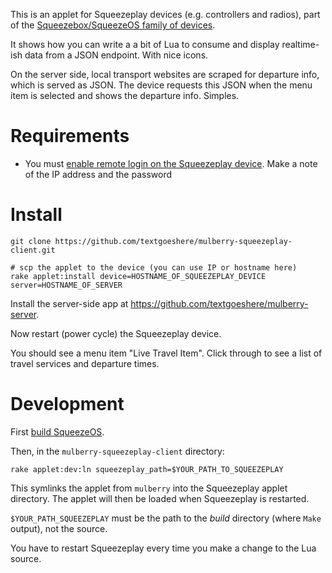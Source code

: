 This is an applet for Squeezeplay devices (e.g. controllers and
radios), part of the [Squeezebox/SqueezeOS family of devices](http://www.logitech.com/en-us/speakers-audio/wireless-music-systems). 

It shows how you can write a a bit of Lua to consume and display
realtime-ish data from a JSON endpoint. With nice icons.

On the server side, local transport websites are scraped for departure
info, which is served as JSON. The device requests this JSON when the
menu item is selected and shows the departure info. Simples.

# Requirements #

* You must [enable remote login on the Squeezeplay device](http://wiki.slimdevices.com/index.php/SqueezePlay_Applets#Manual_installation). Make a note of the IP address and the password

# Install #

    git clone https://github.com/textgoeshere/mulberry-squeezeplay-client.git

    # scp the applet to the device (you can use IP or hostname here)
    rake applet:install device=HOSTNAME_OF_SQUEEZEPLAY_DEVICE server=HOSTNAME_OF_SERVER

Install the server-side app at https://github.com/textgoeshere/mulberry-server.

Now restart (power cycle) the Squeezeplay device.

You should see a menu item "Live Travel Item". Click through to see a
list of travel services and departure times.    

# Development #

First [build SqueezeOS](http://wiki.slimdevices.com/index.php/SqueezePlay_Build_Instructions).

Then, in the `mulberry-squeezeplay-client` directory:

    rake applet:dev:ln squeezeplay_path=$YOUR_PATH_TO_SQUEEZEPLAY

This symlinks the applet from `mulberry` into the Squeezeplay applet
directory. The applet will then be loaded when Squeezeplay is restarted. 

`$YOUR_PATH_SQUEEZEPLAY` must be the path to the _build_ directory
(where `Make` output), not the source.

You have to restart Squeezeplay every time you make a change to the
Lua source.
